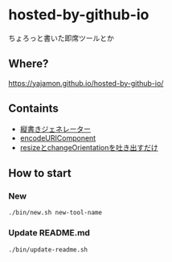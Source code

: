 # hosted-by-github-io
ちょろっと書いた即席ツールとか

## Where?

https://yajamon.github.io/hosted-by-github-io/

## Containts

- [縦書きジェネレーター](./convert-to-vertical/index.html)
- [encodeURIComponent](./encodeURIComponent/index.html)
- [resizeとchangeOrientationを吐き出すだけ](./on-resize-or-orientation/index.html)

## How to start

### New

```console
./bin/new.sh new-tool-name
```

### Update README.md

```console
./bin/update-readme.sh
```
